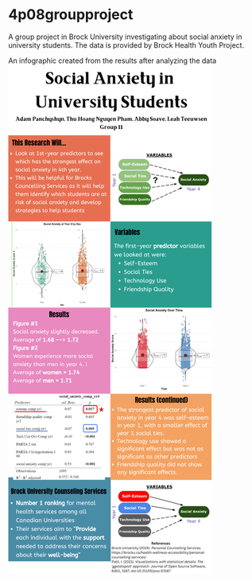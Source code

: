 # 4p08groupproject

A group project in Brock University investigating about social anxiety in university students. The data is provided by Brock Health Youth Project.

An infographic created from the results after analyzing the data
![Social Anxiety in University Students](https://github.com/tphn-1511/4p08groupproject/blob/main/Social%20Anxiety%20in%20University%20Students.png)



